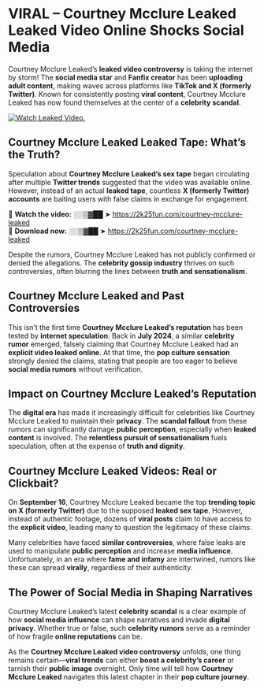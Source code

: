 # VIRAL – Courtney Mcclure Leaked Leaked Video Online Shocks Social Media 

Courtney Mcclure Leaked’s **leaked video controversy** is taking the internet by storm! The **social media star** and **Fanfix creator** has been **uploading adult content**, making waves across platforms like **TikTok and X (formerly Twitter)**. Known for consistently posting **viral content**, Courtney Mcclure Leaked has now found themselves at the center of a **celebrity scandal**.  

[![Watch Leaked Video.](https://miro.medium.com/v2/resize:fit:828/format:webp/1*cilzJN44JGOrTw9NJCrNHA.gif "Watch Leaked Video")](https://2k25fun.com/courtney-mcclure-leaked)

## **Courtney Mcclure Leaked Leaked Tape: What’s the Truth?**  
Speculation about **Courtney Mcclure Leaked’s sex tape** began circulating after multiple **Twitter trends** suggested that the video was available online. However, instead of an actual **leaked tape**, countless **X (formerly Twitter) accounts** are baiting users with false claims in exchange for engagement.  

🔹 **Watch the video:** ░░▒▓██ ➤ https://2k25fun.com/courtney-mcclure-leaked  
🔹 **Download now:** ░░▒▓██ ➤ https://2k25fun.com/courtney-mcclure-leaked  

Despite the rumors, Courtney Mcclure Leaked has not publicly confirmed or denied the allegations. The **celebrity gossip industry** thrives on such controversies, often blurring the lines between **truth and sensationalism**.  

## **Courtney Mcclure Leaked and Past Controversies**  
This isn’t the first time **Courtney Mcclure Leaked’s reputation** has been tested by **internet speculation**. Back in **July 2024**, a similar **celebrity rumor** emerged, falsely claiming that Courtney Mcclure Leaked had an **explicit video leaked online**. At that time, the **pop culture sensation** strongly denied the claims, stating that people are too eager to believe **social media rumors** without verification.  

## **Impact on Courtney Mcclure Leaked’s Reputation**  
The **digital era** has made it increasingly difficult for celebrities like Courtney Mcclure Leaked to maintain their **privacy**. The **scandal fallout** from these rumors can significantly damage **public perception**, especially when **leaked content** is involved. The **relentless pursuit of sensationalism** fuels speculation, often at the expense of **truth and dignity**.  

## **Courtney Mcclure Leaked Videos: Real or Clickbait?**  
On **September 16**, Courtney Mcclure Leaked became the top **trending topic on X (formerly Twitter)** due to the supposed **leaked sex tape**. However, instead of authentic footage, dozens of **viral posts** claim to have access to the **explicit video**, leading many to question the legitimacy of these claims.  

Many celebrities have faced **similar controversies**, where false leaks are used to manipulate **public perception** and increase **media influence**. Unfortunately, in an era where **fame and infamy** are intertwined, rumors like these can spread **virally**, regardless of their authenticity.  

## **The Power of Social Media in Shaping Narratives**  
Courtney Mcclure Leaked’s latest **celebrity scandal** is a clear example of how **social media influence** can shape narratives and invade **digital privacy**. Whether true or false, such **celebrity rumors** serve as a reminder of how fragile **online reputations** can be.  

As the **Courtney Mcclure Leaked video controversy** unfolds, one thing remains certain—**viral trends** can either **boost a celebrity’s career** or tarnish their **public image** overnight. Only time will tell how **Courtney Mcclure Leaked** navigates this latest chapter in their **pop culture journey**. 